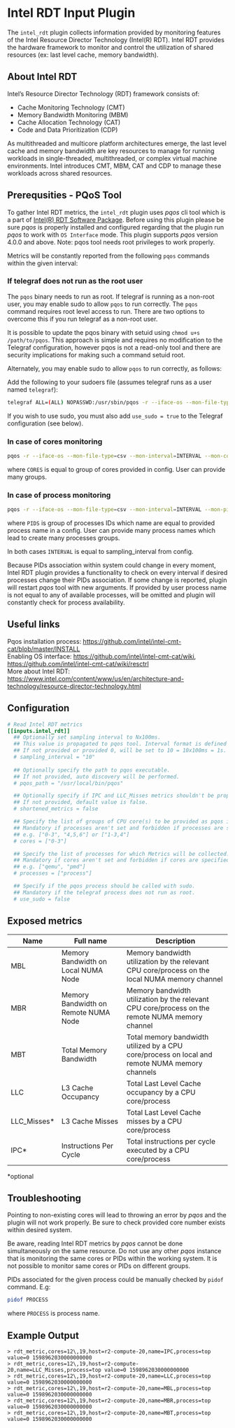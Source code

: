 # Intel RDT Input Plugin

The `intel_rdt` plugin collects information provided by monitoring features of
the Intel Resource Director Technology (Intel(R) RDT). Intel RDT provides the hardware framework to monitor
and control the utilization of shared resources (ex: last level cache, memory bandwidth).

## About Intel RDT

Intel’s Resource Director Technology (RDT) framework consists of:  

- Cache Monitoring Technology (CMT)
- Memory Bandwidth Monitoring (MBM)
- Cache Allocation Technology (CAT)
- Code and Data Prioritization (CDP)

As multithreaded and multicore platform architectures emerge, the last level cache and
memory bandwidth are key resources to manage for running workloads in single-threaded,
multithreaded, or complex virtual machine environments. Intel introduces CMT, MBM, CAT
and CDP to manage these workloads across shared resources.

## Prerequsities - PQoS Tool

To gather Intel RDT metrics, the `intel_rdt` plugin uses _pqos_ cli tool which is a
part of [Intel(R) RDT Software Package](https://github.com/intel/intel-cmt-cat).
Before using this plugin please be sure _pqos_ is properly installed and configured regarding that the plugin
run _pqos_ to work with `OS Interface` mode. This plugin supports _pqos_ version 4.0.0 and above.
Note: pqos tool needs root privileges to work properly.

Metrics will be constantly reported from the following `pqos` commands within the given interval:

### If telegraf does not run as the root user

The `pqos` binary needs to run as root.  If telegraf is running as a non-root user, you may enable sudo
to allow `pqos` to run correctly.
The `pqos` command requires root level access to run.  There are two options to
overcome this if you run telegraf as a non-root user.

It is possible to update the pqos binary with setuid using `chmod u+s
/path/to/pqos`.  This approach is simple and requires no modification to the
Telegraf configuration, however pqos is not a read-only tool and there are
security implications for making such a command setuid root.

Alternately, you may enable sudo to allow `pqos` to run correctly, as follows:

Add the following to your sudoers file (assumes telegraf runs as a user named `telegraf`):

```sh
telegraf ALL=(ALL) NOPASSWD:/usr/sbin/pqos -r --iface-os --mon-file-type=csv --mon-interval=*
```

If you wish to use sudo, you must also add `use_sudo = true` to the Telegraf
configuration (see below).

### In case of cores monitoring

```sh
pqos -r --iface-os --mon-file-type=csv --mon-interval=INTERVAL --mon-core=all:[CORES]\;mbt:[CORES]
```

where `CORES` is equal to group of cores provided in config. User can provide many groups.

### In case of process monitoring

```sh
pqos -r --iface-os --mon-file-type=csv --mon-interval=INTERVAL --mon-pid=all:[PIDS]\;mbt:[PIDS]
```

where `PIDS` is group of processes IDs which name are equal to provided process name in a config.
User can provide many process names which lead to create many processes groups.

In both cases `INTERVAL` is equal to sampling_interval from config.

Because PIDs association within system could change in every moment, Intel RDT plugin provides a
functionality to check on every interval if desired processes change their PIDs association.
If some change is reported, plugin will restart _pqos_ tool with new arguments. If provided by user
process name is not equal to any of available processes, will be omitted and plugin will constantly
check for process availability.

## Useful links

Pqos installation process: <https://github.com/intel/intel-cmt-cat/blob/master/INSTALL>  
Enabling OS interface: <https://github.com/intel/intel-cmt-cat/wiki>, <https://github.com/intel/intel-cmt-cat/wiki/resctrl>  
More about Intel RDT: <https://www.intel.com/content/www/us/en/architecture-and-technology/resource-director-technology.html>

## Configuration

```toml
# Read Intel RDT metrics
[[inputs.intel_rdt]]
  ## Optionally set sampling interval to Nx100ms. 
  ## This value is propagated to pqos tool. Interval format is defined by pqos itself.
  ## If not provided or provided 0, will be set to 10 = 10x100ms = 1s.
  # sampling_interval = "10"
 
  ## Optionally specify the path to pqos executable. 
  ## If not provided, auto discovery will be performed.
  # pqos_path = "/usr/local/bin/pqos"

  ## Optionally specify if IPC and LLC_Misses metrics shouldn't be propagated.
  ## If not provided, default value is false.
  # shortened_metrics = false

  ## Specify the list of groups of CPU core(s) to be provided as pqos input. 
  ## Mandatory if processes aren't set and forbidden if processes are specified.
  ## e.g. ["0-3", "4,5,6"] or ["1-3,4"]
  # cores = ["0-3"]

  ## Specify the list of processes for which Metrics will be collected.
  ## Mandatory if cores aren't set and forbidden if cores are specified.
  ## e.g. ["qemu", "pmd"]
  # processes = ["process"]

  ## Specify if the pqos process should be called with sudo.
  ## Mandatory if the telegraf process does not run as root.
  # use_sudo = false
```

## Exposed metrics

| Name          | Full name                                     | Description |
|---------------|-----------------------------------------------|-------------|
| MBL           | Memory Bandwidth on Local NUMA Node  |     Memory bandwidth utilization by the relevant CPU core/process on the local NUMA memory channel        |
| MBR           | Memory Bandwidth on Remote NUMA Node |     Memory bandwidth utilization by the relevant CPU core/process on the remote NUMA memory channel        |
| MBT           | Total Memory Bandwidth               |     Total memory bandwidth utilized by a CPU core/process on local and remote NUMA memory channels        |
| LLC           | L3 Cache Occupancy                   |     Total Last Level Cache occupancy by a CPU core/process         |
| LLC_Misses*    | L3 Cache Misses                      |    Total Last Level Cache misses by a CPU core/process       |
| IPC*           | Instructions Per Cycle               |     Total instructions per cycle executed by a CPU core/process        |

*optional

## Troubleshooting

Pointing to non-existing cores will lead to throwing an error by _pqos_ and the plugin will not work properly.
Be sure to check provided core number exists within desired system.  

Be aware, reading Intel RDT metrics by _pqos_ cannot be done simultaneously on the same resource.
Do not use any other _pqos_ instance that is monitoring the same cores or PIDs within the working system.
It is not possible to monitor same cores or PIDs on different groups.

PIDs associated for the given process could be manually checked by `pidof` command. E.g:

```sh
pidof PROCESS
```

where `PROCESS` is process name.

## Example Output

```shell
> rdt_metric,cores=12\,19,host=r2-compute-20,name=IPC,process=top value=0 1598962030000000000
> rdt_metric,cores=12\,19,host=r2-compute-20,name=LLC_Misses,process=top value=0 1598962030000000000
> rdt_metric,cores=12\,19,host=r2-compute-20,name=LLC,process=top value=0 1598962030000000000
> rdt_metric,cores=12\,19,host=r2-compute-20,name=MBL,process=top value=0 1598962030000000000
> rdt_metric,cores=12\,19,host=r2-compute-20,name=MBR,process=top value=0 1598962030000000000
> rdt_metric,cores=12\,19,host=r2-compute-20,name=MBT,process=top value=0 1598962030000000000
```
